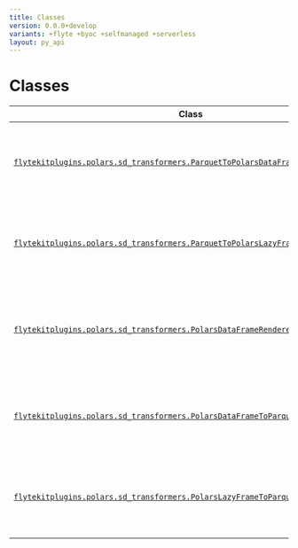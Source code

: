 ```yaml
---
title: Classes
version: 0.0.0+develop
variants: +flyte +byoc +selfmanaged +serverless
layout: py_api
---
```


# Classes

| Class | Description |
|-|-|
| [`flytekitplugins.polars.sd_transformers.ParquetToPolarsDataFrameDecodingHandler`](../packages/flytekitplugins.polars.sd_transformers#flytekitpluginspolarssd_transformersparquettopolarsdataframedecodinghandler) |Helper class that provides a standard way to create an ABC using. |
| [`flytekitplugins.polars.sd_transformers.ParquetToPolarsLazyFrameDecodingHandler`](../packages/flytekitplugins.polars.sd_transformers#flytekitpluginspolarssd_transformersparquettopolarslazyframedecodinghandler) |Helper class that provides a standard way to create an ABC using. |
| [`flytekitplugins.polars.sd_transformers.PolarsDataFrameRenderer`](../packages/flytekitplugins.polars.sd_transformers#flytekitpluginspolarssd_transformerspolarsdataframerenderer) |The Polars DataFrame summary statistics are rendered as an HTML table. |
| [`flytekitplugins.polars.sd_transformers.PolarsDataFrameToParquetEncodingHandler`](../packages/flytekitplugins.polars.sd_transformers#flytekitpluginspolarssd_transformerspolarsdataframetoparquetencodinghandler) |Helper class that provides a standard way to create an ABC using. |
| [`flytekitplugins.polars.sd_transformers.PolarsLazyFrameToParquetEncodingHandler`](../packages/flytekitplugins.polars.sd_transformers#flytekitpluginspolarssd_transformerspolarslazyframetoparquetencodinghandler) |Helper class that provides a standard way to create an ABC using. |
